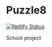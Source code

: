 # Puzzle8
[![Netlify Status](https://api.netlify.com/api/v1/badges/3146fa2c-cae1-4643-ad54-94c8c8b2a3d8/deploy-status)](https://app.netlify.com/sites/infallible-ritchie-d0ab37/deploys)

School project